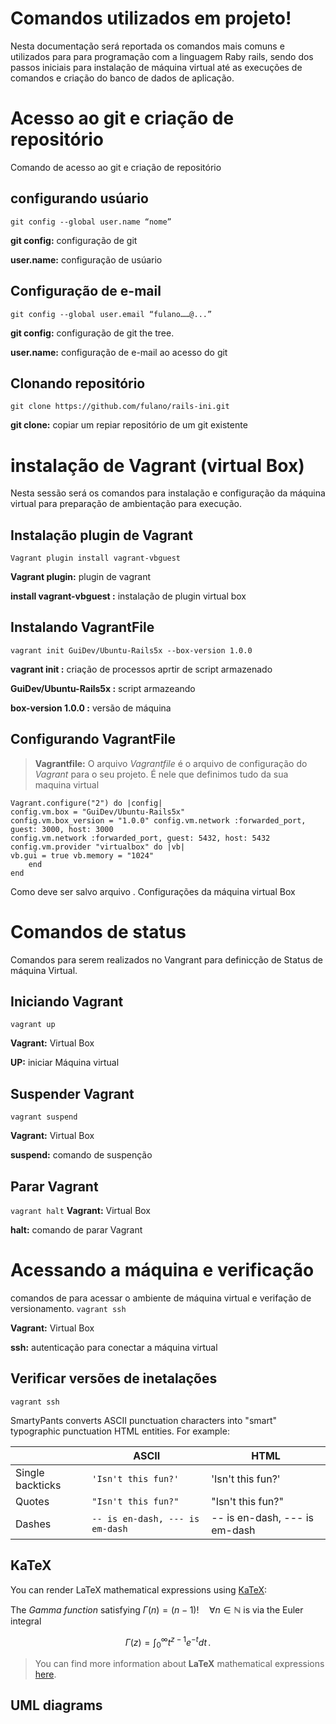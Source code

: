 # Comandos  utilizados em projeto!

Nesta documentação será reportada os comandos mais comuns e utilizados para para programação com a linguagem Raby rails, sendo dos passos iniciais para  instalação  de máquina virtual até as execuções de comandos e criação do banco de dados de aplicação.


# Acesso ao git e criação de repositório

Comando de acesso ao git e criação de repositório

## configurando usúario
`git config --global user.name “nome”` 

**git config:** configuração de git 

**user.name:** configuração de usúario

## Configuração de e-mail
`git config --global user.email “fulano……@...”` 

**git config:** configuração de git the tree.

**user.name:** configuração de e-mail ao acesso do git

## Clonando repositório
`git clone https://github.com/fulano/rails-ini.git`

**git clone:** copiar um repiar repositório de um git existente


# instalação de Vagrant  (virtual Box)
Nesta sessão será  os comandos para instalação e configuração da máquina virtual para  preparação de ambientação para execução.

## Instalação plugin de Vagrant
`Vagrant plugin install vagrant-vbguest`

**Vagrant plugin:** plugin de vagrant 

**install vagrant-vbguest  :** instalação de plugin virtual box


## Instalando VagrantFile
`vagrant init GuiDev/Ubuntu-Rails5x --box-version 1.0.0`

**vagrant init  :** criação de processos aprtir de script armazenado

**GuiDev/Ubuntu-Rails5x  :** script armazeando

**box-version 1.0.0  :** versão de máquina

## Configurando VagrantFile

> **Vagrantfile:**  O arquivo _Vagrantfile_ é o arquivo de configuração do _Vagrant_ para o seu projeto. É nele que definimos tudo da sua maquina virtual


	Vagrant.configure("2") do |config| 
	config.vm.box = "GuiDev/Ubuntu-Rails5x" 
	config.vm.box_version = "1.0.0" config.vm.network :forwarded_port, guest: 3000, host: 3000 
	config.vm.network :forwarded_port, guest: 5432, host: 5432 
	config.vm.provider "virtualbox" do |vb| 
	vb.gui = true vb.memory = "1024" 
		end 
	end

Como deve ser salvo arquivo .
Configurações da máquina virtual Box

# Comandos de status
 Comandos para serem realizados no Vangrant para definicção de Status de máquina Virtual.
 
## Iniciando Vagrant
`vagrant up`

**Vagrant:** Virtual Box

**UP:** iniciar Máquina virtual

## Suspender Vagrant
`vagrant suspend`

**Vagrant:** Virtual Box

**suspend:** comando de suspenção

## Parar Vagrant

`vagrant halt`
**Vagrant:** Virtual Box

**halt:** comando de parar Vagrant

# Acessando a máquina e verificação
comandos de  para acessar o ambiente de máquina virtual e verifação de  versionamento.
`vagrant ssh`

**Vagrant:** Virtual Box

**ssh:** autenticação para conectar a máquina virtual

## Verificar versões de inetalações
`vagrant ssh`

SmartyPants converts ASCII punctuation characters into "smart" typographic punctuation HTML entities. For example:

|                |ASCII                          |HTML                         |
|----------------|-------------------------------|-----------------------------|
|Single backticks|`'Isn't this fun?'`            |'Isn't this fun?'            |
|Quotes          |`"Isn't this fun?"`            |"Isn't this fun?"            |
|Dashes          |`-- is en-dash, --- is em-dash`|-- is en-dash, --- is em-dash|


## KaTeX

You can render LaTeX mathematical expressions using [KaTeX](https://khan.github.io/KaTeX/):

The *Gamma function* satisfying $\Gamma(n) = (n-1)!\quad\forall n\in\mathbb N$ is via the Euler integral

$$
\Gamma(z) = \int_0^\infty t^{z-1}e^{-t}dt\,.
$$

> You can find more information about **LaTeX** mathematical expressions [here](http://meta.math.stackexchange.com/questions/5020/mathjax-basic-tutorial-and-quick-reference).


## UML diagrams

